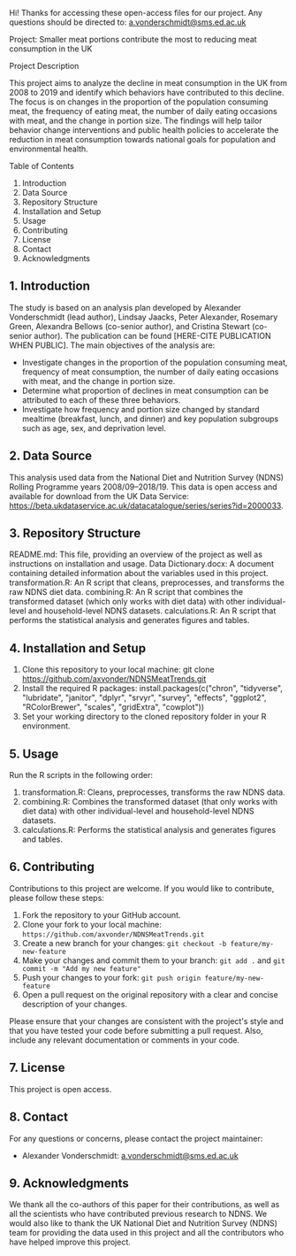 Hi! Thanks for accessing these open-access files for our project.
Any questions should be directed to: a.vonderschmidt@sms.ed.ac.uk

Project: Smaller meat portions contribute the most to reducing meat consumption in the UK

Project Description

This project aims to analyze the decline in meat consumption in the UK from 2008 to 2019 and identify which behaviors have contributed to this decline. The focus is on changes in the proportion of the population consuming meat, the frequency of eating meat, the number of daily eating occasions with meat, and the change in portion size. The findings will help tailor behavior change interventions and public health policies to accelerate the reduction in meat consumption towards national goals for population and environmental health.

Table of Contents

1. Introduction
2. Data Source
3. Repository Structure
4. Installation and Setup
5. Usage
6. Contributing
7. License
8. Contact
9. Acknowledgments

## 1. Introduction

The study is based on an analysis plan developed by Alexander Vonderschmidt (lead author), Lindsay Jaacks, Peter Alexander, Rosemary Green, Alexandra Bellows (co-senior author), and Cristina Stewart (co-senior author). The publication can be found [HERE-CITE PUBLICATION WHEN PUBLIC]. The main objectives of the analysis are:

- Investigate changes in the proportion of the population consuming meat, frequency of meat consumption, the number of daily eating occasions with meat, and the change in portion size.
- Determine what proportion of declines in meat consumption can be attributed to each of these three behaviors.
- Investigate how frequency and portion size changed by standard mealtime (breakfast, lunch, and dinner) and key population subgroups such as age, sex, and deprivation level.

## 2. Data Source

This analysis used data from the National Diet and Nutrition Survey (NDNS) Rolling Programme years 2008/09–2018/19. This data is open access and available for download from the UK Data Service: https://beta.ukdataservice.ac.uk/datacatalogue/series/series?id=2000033.

## 3. Repository Structure

README.md: This file, providing an overview of the project as well as instructions on installation and usage.
Data Dictionary.docx: A document containing detailed information about the variables used in this project.
transformation.R: An R script that cleans, preprocesses, and transforms the raw NDNS diet data.
combining.R: An R script that combines the transformed dataset (which only works with diet data) with other individual-level and household-level NDNS datasets.
calculations.R: An R script that performs the statistical analysis and generates figures and tables.

## 4. Installation and Setup

1. Clone this repository to your local machine: git clone https://github.com/axvonder/NDNSMeatTrends.git
2. Install the required R packages: install.packages(c("chron", "tidyverse", "lubridate", "janitor", "dplyr", "srvyr", "survey", "effects", "ggplot2", "RColorBrewer", "scales", "gridExtra", "cowplot"))
3. Set your working directory to the cloned repository folder in your R environment.

## 5. Usage

Run the R scripts in the following order:

1. transformation.R: Cleans, preprocesses, transforms the raw NDNS data.
2. combining.R: Combines the transformed dataset (that only works with diet data) with other individual-level and household-level NDNS datasets.
3. calculations.R: Performs the statistical analysis and generates figures and tables.

## 6. Contributing

Contributions to this project are welcome. If you would like to contribute, please follow these steps:
1. Fork the repository to your GitHub account.
2. Clone your fork to your local machine: `https://github.com/axvonder/NDNSMeatTrends.git`
3. Create a new branch for your changes: `git checkout -b feature/my-new-feature`
4. Make your changes and commit them to your branch: `git add .` and `git commit -m "Add my new feature"`
5. Push your changes to your fork: `git push origin feature/my-new-feature`
6. Open a pull request on the original repository with a clear and concise description of your changes.

Please ensure that your changes are consistent with the project's style and that you have tested your code before submitting a pull request. Also, include any relevant documentation or comments in your code.

## 7. License

This project is open access.

## 8. Contact

For any questions or concerns, please contact the project maintainer:

- Alexander Vonderschmidt: a.vonderschmidt@sms.ed.ac.uk

## 9. Acknowledgments

We thank all the co-authors of this paper for their contributions, as well as all the scientists who have contributed previous research to NDNS. We would also like to thank the UK National Diet and Nutrition Survey (NDNS) team for providing the data used in this project and all the contributors who have helped improve this project.
